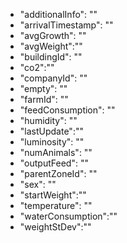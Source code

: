 - "additionalInfo": ""
- "arrivalTimestamp": ""
- "avgGrowth": ""
- "avgWeight":""
- "buildingId": ""
- "co2":""
- "companyId": ""
- "empty": ""
- "farmId": ""
- "feedConsumption": ""
- "humidity": ""
- "lastUpdate":""
- "luminosity": ""
- "numAnimals": ""
- "outputFeed": ""
- "parentZoneId": ""
- "sex": ""
- "startWeight":""
- "temperature": ""
- "waterConsumption":""
- "weightStDev":""